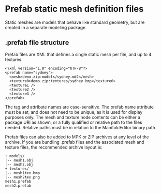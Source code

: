 # Prefab static mesh definition files

Static meshes are models that behave like standard geometry, but are created in a separate modeling package.

## .prefab file structure

Prefab files are XML that defines a single static mesh per file, and up to 4 textures.

```
<?xml version="1.0" encoding="UTF-8"?>
<prefab name="sydney">
  <mesh>demo.zip:models/sydney.md2</mesh>
  <texture0>demo.zip:textures/sydney.bmp</texture0>
  <texture1 />
  <texture2 />
  <texture3 />
</prefab>
```

The tag and attribute names are case-sensitive. The prefab name attribute must be set, and does not need to be unique, as it is used for display purposes only. The mesh and texture node contents can be either a package URI as shown, or a fully qualified or relative path to the files needed. Relative paths must be in relation to the ManifoldEditor binary path.

Prefab files can also be added to MPK or ZIP archives at any level of the archive. If you are bundling .prefab files and the associated mesh and texture files, the recommended archive layout is:

```
+ models/
|-- mesh1.obj
|-- mesh2.obj
+ textures/
|-- mesh1tex.bmp
|-- mesh2tex.png
mesh1.prefab
mesh2.prefab
```
